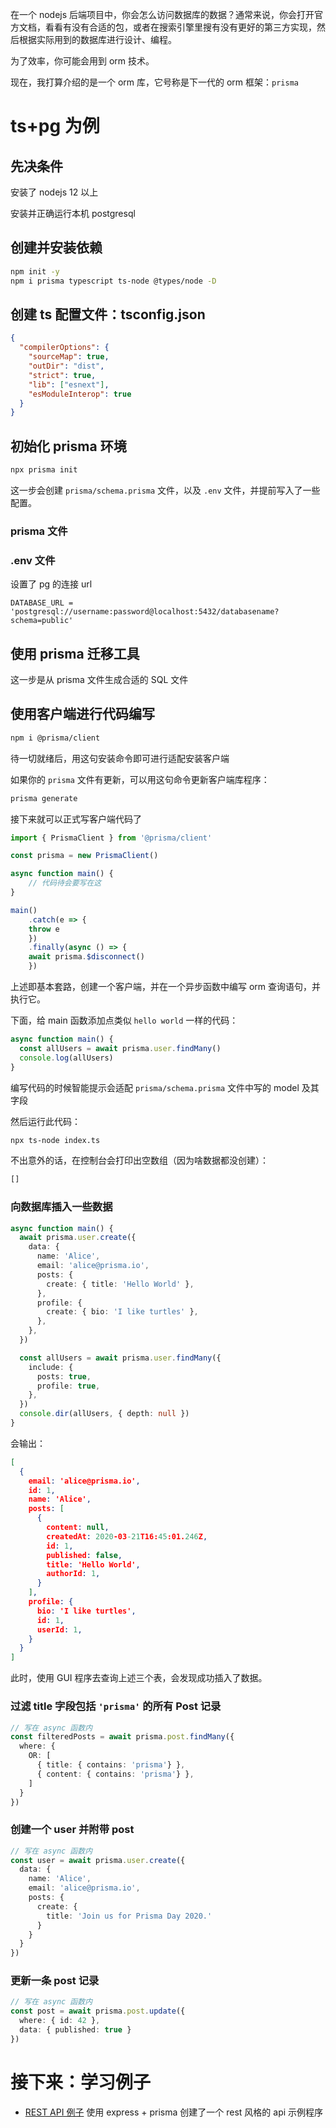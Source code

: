 在一个 nodejs 后端项目中，你会怎么访问数据库的数据？通常来说，你会打开官方文档，看看有没有合适的包，或者在搜索引擎里搜有没有更好的第三方实现，然后根据实际用到的数据库进行设计、编程。

为了效率，你可能会用到 orm 技术。

现在，我打算介绍的是一个 orm 库，它号称是下一代的 orm 框架：`prisma`

#  ts+pg 为例

## 先决条件

安装了 nodejs 12 以上

安装并正确运行本机 postgresql

## 创建并安装依赖

```sh
npm init -y
npm i prisma typescript ts-node @types/node -D
```

## 创建 ts 配置文件：tsconfig.json

``` json
{
  "compilerOptions": {
    "sourceMap": true,
    "outDir": "dist",
    "strict": true,
    "lib": ["esnext"],
    "esModuleInterop": true
  }
}
```

## 初始化 prisma 环境

``` sh
npx prisma init
```

这一步会创建 `prisma/schema.prisma` 文件，以及 `.env` 文件，并提前写入了一些配置。

### prisma 文件



### .env 文件

设置了 pg 的连接 url

``` env
DATABASE_URL = 'postgresql://username:password@localhost:5432/databasename?schema=public'
```



## 使用 prisma 迁移工具

这一步是从 prisma 文件生成合适的 SQL 文件



## 使用客户端进行代码编写

``` sh
npm i @prisma/client
```

待一切就绪后，用这句安装命令即可进行适配安装客户端

如果你的 `prisma` 文件有更新，可以用这句命令更新客户端库程序：

``` sh
prisma generate
```

接下来就可以正式写客户端代码了

``` typescript
import { PrismaClient } from '@prisma/client'

const prisma = new PrismaClient()

async function main() {
	// 代码待会要写在这
}

main()
	.catch(e => {
  	throw e
	})
	.finally(async () => {
  	await prisma.$disconnect()
	})
```

上述即基本套路，创建一个客户端，并在一个异步函数中编写 orm 查询语句，并执行它。

下面，给 main 函数添加点类似 `hello world` 一样的代码：

``` typescript
async function main() {
  const allUsers = await prisma.user.findMany()
  console.log(allUsers)
}
```

编写代码的时候智能提示会适配 `prisma/schema.prisma` 文件中写的 model 及其字段

然后运行此代码：

``` sh
npx ts-node index.ts
```

不出意外的话，在控制台会打印出空数组（因为啥数据都没创建）：

``` sh
[]
```

### 向数据库插入一些数据

``` typescript
async function main() {
  await prisma.user.create({
    data: {
      name: 'Alice',
      email: 'alice@prisma.io',
      posts: {
        create: { title: 'Hello World' },
      },
      profile: {
        create: { bio: 'I like turtles' },
      },
    },
  })

  const allUsers = await prisma.user.findMany({
    include: {
      posts: true,
      profile: true,
    },
  })
  console.dir(allUsers, { depth: null })
}
```

会输出：

``` json
[
  {
    email: 'alice@prisma.io',
    id: 1,
    name: 'Alice',
    posts: [
      {
        content: null,
        createdAt: 2020-03-21T16:45:01.246Z,
        id: 1,
        published: false,
        title: 'Hello World',
        authorId: 1,
      }
    ],
    profile: {
      bio: 'I like turtles',
      id: 1,
      userId: 1,
    }
  }
]
```

此时，使用 GUI 程序去查询上述三个表，会发现成功插入了数据。

### 过滤 title 字段包括 `'prisma'` 的所有 Post 记录

``` typescript
// 写在 async 函数内
const filteredPosts = await prisma.post.findMany({
  where: {
    OR: [
      { title: { contains: 'prisma'} },
      { content: { contains: 'prisma'} },
    ]
  }
})
```

### 创建一个 user 并附带 post

``` typescript
// 写在 async 函数内
const user = await prisma.user.create({
  data: {
    name: 'Alice',
    email: 'alice@prisma.io',
    posts: {
      create: {
        title: 'Join us for Prisma Day 2020.'
      }
    }
  }
})
```

### 更新一条 post 记录

``` typescript
// 写在 async 函数内
const post = await prisma.post.update({
  where: { id: 42 },
  data: { published: true }
})
```



# 接下来：学习例子

- [REST API 例子](https://github.com/prisma/prisma-examples/tree/latest/typescript/rest-express) 使用 express + prisma 创建了一个 rest 风格的 api 示例程序

